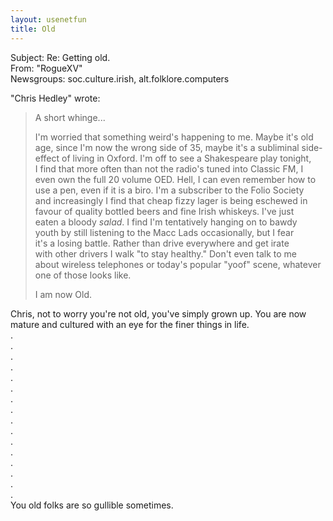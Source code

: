 ```yaml
---   
layout: usenetfun   
title: Old   
---   
```

   
Subject: Re: Getting old.   
From: &quot;RogueXV&quot;   
Newsgroups: soc.culture.irish, alt.folklore.computers   
   
&quot;Chris Hedley&quot; wrote:   
>   
> A short whinge...   
>   
> I'm worried that something weird's happening to me.  Maybe it's old   
> age, since I'm now the wrong side of 35, maybe it's a subliminal side-   
> effect of living in Oxford.  I'm off to see a Shakespeare play tonight,   
> I find that more often than not the radio's tuned into Classic FM, I   
> even own the full 20 volume OED.  Hell, I can even remember how to   
> use a pen, even if it is a biro.  I'm a subscriber to the Folio Society   
> and increasingly I find that cheap fizzy lager is being eschewed in   
> favour of quality bottled beers and fine Irish whiskeys.  I've just   
> eaten a bloody _salad_.  I find I'm tentatively hanging on to bawdy   
> youth by still listening to the Macc Lads occasionally, but I fear   
> it's a losing battle.  Rather than drive everywhere and get irate   
> with other drivers I walk &quot;to stay healthy.&quot;  Don't even talk to me   
> about wireless telephones or today's popular &quot;yoof&quot; scene, whatever   
> one of those looks like.   
>   
> I am now Old.   
>   

Chris, not to worry you're not old, you've simply grown up.  You are now mature and cultured with an eye for the finer things in life.   
.   
.   
.   
.   
.   
.   
.   
.   
.   
.   
.   
.   
.   
.   
.   
.   
You old folks are so gullible sometimes.   
   
   
   
